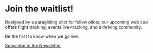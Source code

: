 # Join the waitlist!

Designed by a paragliding pilot for fellow pilots, our upcoming web app offers flight tracking, events live-tracking, and a thriving community.

Be the first to know when we go live:

[Subscribe to the Newsletter](https://2afbfcaa.sibforms.com/serve/MUIEAP6GHDWLLTU2sbvoBRJmx3ck6SVBQJe2oiQ6gfHdi-_o66yYdLy4MroQvl-qbugP58_cV8TCv6Ey4YUBFppTfWh1_B-m3m9GvZdd_luworUi5ouza0oS6mEIGc--Xmu9lbE-sPtwvcyD_0kJTLJbY8vP0dLrlp0TJl3tQWNJ-h-3jn7PViHYeCG-rvB8j9HX4Uwq8EITGIoB)
